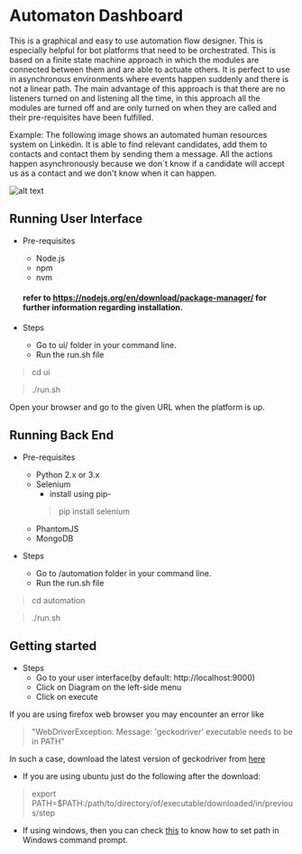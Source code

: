 # Automaton Dashboard

This is a graphical and easy to use automation flow designer. This is especially helpful for bot platforms that need to be orchestrated. This is based on a finite state machine approach in which the modules are connected between them and are able to actuate others. It is perfect to use in asynchronous environments where events happen suddenly and there is not a linear path. The main advantage of this approach is that there are no listeners turned on and listening all the time, in this approach all the modules are turned off and are only turned on when they are called and their pre-requisites have been fulfilled.

Example: The following image shows an automated human resources system on Linkedin. It is able to find relevant candidates, add them to contacts and contact them by sending them a message. All the actions happen asynchronously because we don´t know if a candidate will accept us as a contact and we don't know when it can happen.

![alt text](https://docs.google.com/drawings/d/e/2PACX-1vRxmrx764Goir0arSdxHMNMYDGhTm_KT6NGIPNIfaD5UC-ltB4qV61PwcrbYnQRdFHfTWip60QX6bO-/pub?w=1392&h=694 "Screenshot")

## Running User Interface

* Pre-requisites
    * Node.js
    * npm
    * nvm
    
    #### refer to https://nodejs.org/en/download/package-manager/ for further information regarding installation.

* Steps
    * Go to ui/ folder in your command line.
    * Run the run.sh file

> cd ui

> ./run.sh

Open your browser and go to the given URL when the platform is up.

## Running Back End

* Pre-requisites
    * Python 2.x or 3.x
    * Selenium
      * install using pip-
      > pip install selenium
    * PhantomJS
    * MongoDB
    
* Steps
    * Go to /automation folder in your command line.
    * Run the run.sh file

> cd automation

> ./run.sh

## Getting started

* Steps
    * Go to your user interface(by default: http://localhost:9000)
    * Click on Diagram on the left-side menu
    * Click on execute 
    
 If you are using firefox web browser you may encounter an error like  
 
 > "WebDriverException: Message: 'geckodriver' executable needs to be in PATH"
 
 In such a case, download the latest version of geckodriver from [here](https://github.com/mozilla/geckodriver/releases)
 
 * If you are using ubuntu just do the following after the download:
   
 > export PATH=$PATH:/path/to/directory/of/executable/downloaded/in/previous/step     
 
 * If using windows, then you can check [this](https://www.windows-commandline.com/set-path-command-line/) to know how to set path in Windows command prompt.
